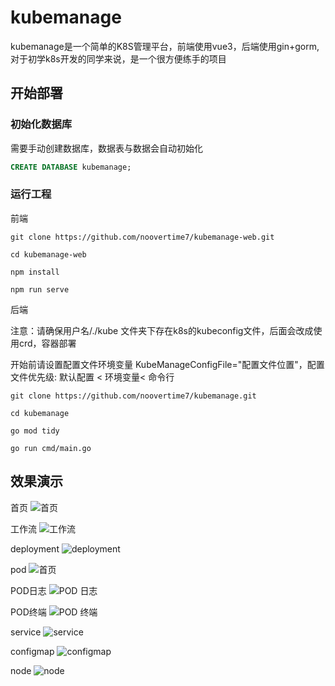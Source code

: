 # kubemanage
kubemanage是一个简单的K8S管理平台，前端使用vue3，后端使用gin+gorm,对于初学k8s开发的同学来说，是一个很方便练手的项目

## 开始部署
### 初始化数据库
需要手动创建数据库，数据表与数据会自动初始化

```sql
CREATE DATABASE kubemanage;
```

### 运行工程

前端

```shell
git clone https://github.com/noovertime7/kubemanage-web.git

cd kubemanage-web

npm install 

npm run serve
```
后端

注意：请确保用户名/./kube  文件夹下存在k8s的kubeconfig文件，后面会改成使用crd，容器部署

开始前请设置配置文件环境变量 KubeManageConfigFile="配置文件位置"，配置文件优先级: 默认配置 < 环境变量< 命令行

```
git clone https://github.com/noovertime7/kubemanage.git

cd kubemanage

go mod tidy 

go run cmd/main.go
```


## 效果演示
首页
![首页](https://github.com/noovertime7/kubemanage/blob/master/img/dashboard.jpg?raw=true)

工作流
![工作流](https://github.com/noovertime7/kubemanage/blob/master/img/wordflow.jpg?raw=true)

deployment
![deployment](https://github.com/noovertime7/kubemanage/blob/master/img/deployment.jpg?raw=true)

pod
![首页](https://github.com/noovertime7/kubemanage/blob/master/img/pod.jpg?raw=true)

POD日志
![POD 日志](https://github.com/noovertime7/kubemanage/blob/master/img/pod_log.jpg?raw=true)

POD终端
![POD 终端](https://github.com/noovertime7/kubemanage/blob/master/img/pod_ter.jpg?raw=true)

service
![service](https://github.com/noovertime7/kubemanage/blob/master/img/service.jpg?raw=true)

configmap
![configmap](https://github.com/noovertime7/kubemanage/blob/master/img/cm_detail.jpg?raw=true)

node
![node](https://github.com/noovertime7/kubemanage/blob/master/img/node.jpg?raw=true)

